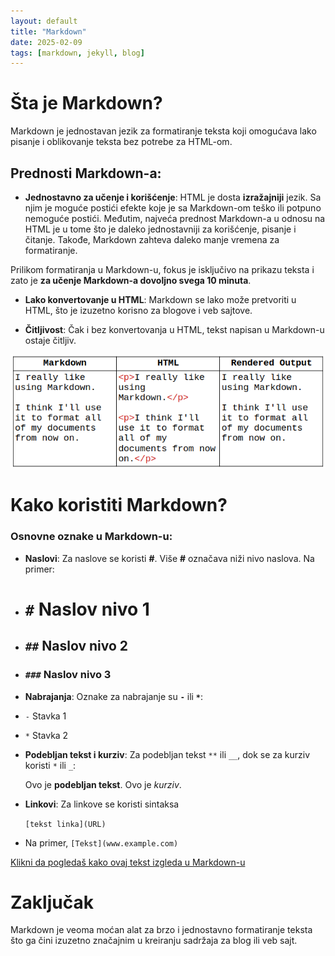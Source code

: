 ```yaml
---
layout: default
title: "Markdown"
date: 2025-02-09
tags: [markdown, jekyll, blog]
---
```


# Šta je Markdown?

Markdown je jednostavan jezik za formatiranje teksta koji omogućava lako pisanje i oblikovanje teksta bez potrebe za HTML-om.

## Prednosti Markdown-a:
- **Jednostavno za učenje i korišćenje**: 
HTML je dosta **izražajniji** jezik. Sa njim je moguće postići efekte koje je sa Markdown-om teško ili potpuno nemoguće postići. Međutim, najveća prednost Markdown-a u odnosu na HTML je u tome što je daleko jednostavniji za korišćenje, pisanje i čitanje. Takođe, Markdown zahteva daleko manje vremena za formatiranje.

Prilikom formatiranja u Markdown-u, fokus je isključivo na prikazu teksta i zato je **za učenje Markdown-a dovoljno svega 10 minuta**.

- **Lako konvertovanje u HTML**: 
Markdown se lako može pretvoriti u HTML, što je izuzetno korisno za blogove i veb sajtove.

- **Čitljivost**: 
Čak i bez konvertovanja u HTML, tekst napisan u Markdown-u ostaje čitljiv.

![Razlika](/assets/images/MarkdownVsHTML.png)

# Kako koristiti Markdown?

### Osnovne oznake u Markdown-u:

- **Naslovi**: 
Za naslove se koristi **#**. Više **#**  označava niži nivo naslova. Na primer:
- # `#` Naslov nivo 1
- ## `##` Naslov nivo 2
- ### `###` Naslov nivo 3

- **Nabrajanja**:
Oznake za nabrajanje su **`-`** ili **`*`**:

- `-` Stavka 1
* `*` Stavka 2

- **Podebljan tekst i kurziv**: 
Za podebljan tekst `**` ili `__`, dok se za kurziv koristi `*` ili `_`:
	
	Ovo je **podebljan tekst**.
	Ovo je _kurziv_.


- **Linkovi**: Za linkove se koristi sintaksa 

	`[tekst linka](URL)`

- Na primer, `[Tekst](www.example.com)`

[Klikni da pogledaš kako ovaj tekst izgleda u Markdown-u](https://github.com/MarkoKolarevic/Deep-Dive/blob/main/_posts/2025-02-09-naslov-prvog-teksta.md?plain=1)

# Zaključak

Markdown je veoma moćan alat za brzo i jednostavno formatiranje teksta što ga čini izuzetno značajnim u kreiranju sadržaja za blog ili veb sajt.
